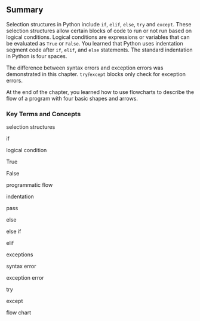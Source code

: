 
## Summary
Selection structures in Python include ```if```, ```elif```, ```else```, ```try``` and ```except```. These selection structures allow certain blocks of code to run or not run based on logical conditions. Logical conditions are expressions or variables that can be evaluated as ```True``` or ```False```.  You learned that Python uses indentation segment code after ```if```, ```elif```, and ```else``` statements. The standard indentation in Python is four spaces.

The difference between syntax errors and exception errors was demonstrated in this chapter. ```try```/```except``` blocks only check for exception errors. 

At the end of the chapter, you learned how to use flowcharts to describe the flow of a program with four basic shapes and arrows.
### Key Terms and Concepts
selection structures

if

logical condition

True

False

programmatic flow

indentation

pass

else

else if

elif

exceptions

syntax error

exception error

try

except

flow chart
 


